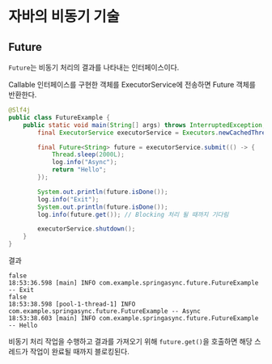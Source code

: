 # 자바의 비동기 기술

## Future

`Future`는 비동기 처리의 결과를 나타내는 인터페이스이다.

Callable 인터페이스를 구현한 객체를 ExecutorService에 전송하면 Future 객체를 반환한다.

```java
@Slf4j
public class FutureExample {
    public static void main(String[] args) throws InterruptedException, ExecutionException {
        final ExecutorService executorService = Executors.newCachedThreadPool();

        final Future<String> future = executorService.submit(() -> {
            Thread.sleep(2000L);
            log.info("Async");
            return "Hello";
        });

        System.out.println(future.isDone());
        log.info("Exit");
        System.out.println(future.isDone());
        log.info(future.get()); // Blocking 처리 될 때까지 기다림

        executorService.shutdown();
    }
}
```

결과
```Console
false
18:53:36.598 [main] INFO com.example.springasync.future.FutureExample -- Exit
false
18:53:38.598 [pool-1-thread-1] INFO com.example.springasync.future.FutureExample -- Async
18:53:38.603 [main] INFO com.example.springasync.future.FutureExample -- Hello
```

비동기 처리 작업을 수행하고 결과를 가져오기 위해 `future.get()`을 호출하면 해당 스레드가 작업이 완료될 때까지 블로킹된다.